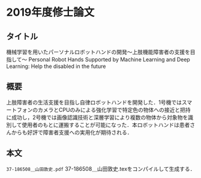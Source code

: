 # 2019年度修士論文
## タイトル
機械学習を用いたパーソナルロボットハンドの開発～上肢機能障害者の支援を目指して〜
Personal Robot Hands Supported by Machine Learning and Deep Learning: Help the disabled in the future

## 概要
上肢障害者の生活支援を目指し自律ロボットハンドを開発した．1号機ではスマートフォンのカメラとCPUのみによる強化学習で特定色の物体への接近と把持に成功し，2号機では画像認識技術と深層学習により複数の物体から対象物を識別して使用者のもとに運搬することが可能になった．本ロボットハンドは患者さんからも好評で障害者支援への実用化が期待される．

## 本文
`37-186508＿山田敦史.pdf`
37-186508＿山田敦史.texをコンパイルして生成する．
